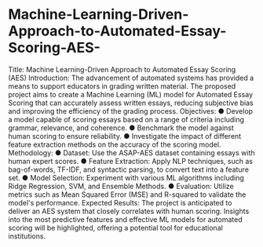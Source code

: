 # Machine-Learning-Driven-Approach-to-Automated-Essay-Scoring-AES-

Title: Machine Learning-Driven Approach to Automated Essay Scoring (AES)
Introduction:
The advancement of automated systems has provided a means to support educators in
grading written material. The proposed project aims to create a Machine Learning (ML)
model for Automated Essay Scoring that can accurately assess written essays,
reducing subjective bias and improving the efficiency of the grading process.
Objectives:
● Develop a model capable of scoring essays based on a range of criteria including
grammar, relevance, and coherence.
● Benchmark the model against human scoring to ensure reliability.
● Investigate the impact of different feature extraction methods on the accuracy of
the scoring model.
Methodology:
● Dataset: Use the ASAP-AES dataset containing essays with human expert
scores.
● Feature Extraction: Apply NLP techniques, such as bag-of-words, TF-IDF, and
syntactic parsing, to convert text into a feature set.
● Model Selection: Experiment with various ML algorithms including Ridge
Regression, SVM, and Ensemble Methods.
● Evaluation: Utilize metrics such as Mean Squared Error (MSE) and R-squared to
validate the model's performance.
Expected Results:
The project is anticipated to deliver an AES system that closely correlates with human
scoring. Insights into the most predictive features and effective ML models for
automated scoring will be highlighted, offering a potential tool for educational
institutions.
